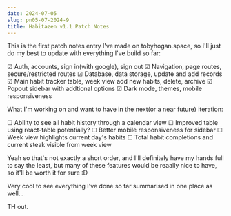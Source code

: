 ```yaml
---
date: 2024-07-05
slug: pn05-07-2024-9
title: Habitazen v1.1 Patch Notes
---
```


This is the first patch notes entry I've made on tobyhogan.space, so I'll just do my best to update with everything I've build so far:

☑ Auth, accounts, sign in(with google), sign out
☑ Navigation, page routes, secure/restricted routes
☑ Database, data storage, update and add records
☑ Main habit tracker table, week view add new habits, delete, archive
☑ Popout sidebar with addtional options
☑ Dark mode, themes, mobile responsiveness


What I'm working on and want to have in the next(or a near future) iteration:

☐ Ability to see all habit history through a calendar view
☐ Improved table using react-table potentially?
☐ Better mobile responsiveness for sidebar
☐ Week view highlights current day's habits
☐ Total habit completions and current steak visible from week view


Yeah so that's not exactly a short order, and I'll definitely have my hands full to say the least, but many of these features would be reaally nice to have, so it'll be worth it for sure :D

Very cool to see everything I've done so far summarised in one place as well...

TH out.



